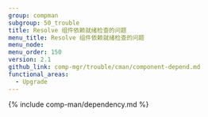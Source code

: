 ```yaml
---
group: compman
subgroup: 50_trouble
title: Resolve 组件依赖就绪检查的问题
menu_title: Resolve 组件依赖就绪检查的问题
menu_node:
menu_order: 150
version: 2.1
github_link: comp-mgr/trouble/cman/component-depend.md
functional_areas:
  - Upgrade
---
```


{% include comp-man/dependency.md %}